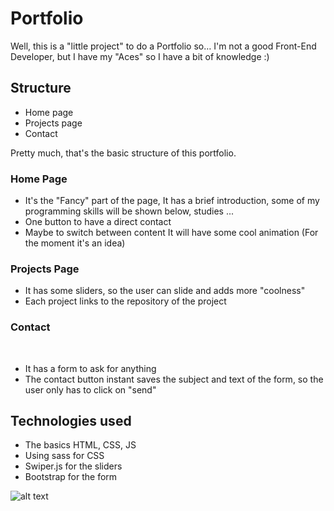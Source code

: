 # Portfolio

Well, this is a "little project" to do a Portfolio so… I'm not a good Front-End Developer, but I have my "Aces" so I have a bit of knowledge :)

## Structure
  * Home page 
  * Projects page
  * Contact

Pretty much, that's the basic structure of this portfolio.

### Home Page
  * It's the "Fancy" part of the page, It has a brief introduction, some of my programming skills will be shown below, studies ...
  * One button to have a direct contact
  * Maybe to switch between content It will have some cool animation (For the moment it's an idea)

### Projects Page

 * It has some sliders, so the user can slide and adds more "coolness"
 * Each project links to the repository of the project
 
### Contact
 
 * It has a form to ask for anything
 * The contact button instant saves the subject and text of the form, so the user only has to click on "send"
 
## Technologies used
  * The basics HTML, CSS, JS
  * Using sass for CSS
  * Swiper.js for the sliders
  * Bootstrap for the form
 
![alt text](https://i.imgur.com/LPki9n3.jpg)
